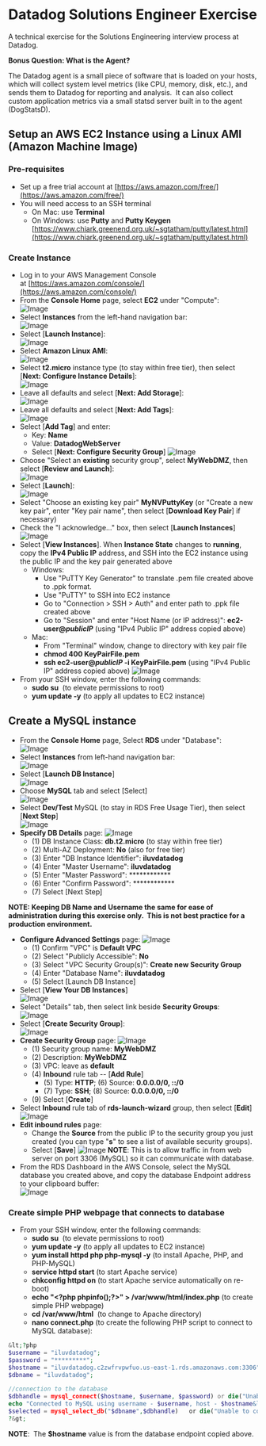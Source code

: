 # Datadog Solutions Engineer Exercise
A technical exercise for the Solutions Engineering interview process at Datadog.

**Bonus Question: What is the Agent?**

The Datadog agent is a small piece of software that is loaded on your hosts, which will collect system level metrics (like CPU, memory, disk, etc.), and sends them to Datadog for reporting and analysis.  It can also collect custom application metrics via a small statsd server built in to the agent (DogStatsD).

## Setup an AWS EC2 Instance using a Linux AMI (Amazon Machine Image)
### Pre-requisites
- Set up a free trial account at [https://aws.amazon.com/free/](https://aws.amazon.com/free/)
- You will need access to an SSH terminal
    - On Mac: use **Terminal**
    - On Windows: use **Putty** and **Putty Keygen**  
[https://www.chiark.greenend.org.uk/~sgtatham/putty/latest.html](https://www.chiark.greenend.org.uk/~sgtatham/putty/latest.html)
### Create Instance
- Log in to your AWS Management Console at [https://aws.amazon.com/console/](https://aws.amazon.com/console/)
- From the **Console Home** page, select **EC2** under "Compute":  
![Image](https://user-images.githubusercontent.com/30754481/29040773-e9cf5e22-7b75-11e7-8280-0c3a8edacb94.png)
- Select **Instances** from the left-hand navigation bar:  
![Image](https://user-images.githubusercontent.com/30754481/29040800-03b08a28-7b76-11e7-8c9c-23dd6d0d7dc2.png)
- Select [**Launch Instance**]:  
![Image](https://user-images.githubusercontent.com/30754481/29040815-12bfaa1c-7b76-11e7-91c8-2809c7eb7a51.png)  
- Select **Amazon Linux AMI**:  
![Image](https://user-images.githubusercontent.com/30754481/29040834-250e336e-7b76-11e7-92ab-480eecaed446.png)
- Select **t2.micro** instance type (to stay within free tier), then select [**Next: Configure Instance Details**]:  
![Image](https://user-images.githubusercontent.com/30754481/29040851-3721bb16-7b76-11e7-88bf-76858f395206.png)
- Leave all defaults and select [**Next: Add Storage**]:  
![Image](https://user-images.githubusercontent.com/30754481/29040866-45eba404-7b76-11e7-8902-5f29aa42a181.png)
- Leave all defaults and select [**Next: Add Tags**]:  
![Image](https://user-images.githubusercontent.com/30754481/29040882-5ae3d9c6-7b76-11e7-8fb0-40085122c8e1.png)
- Select [**Add Tag**] and enter:
    - Key: **Name**
    - Value: **DatadogWebServer**
    - Select [**Next: Configure Security Group**]
![Image](https://user-images.githubusercontent.com/30754481/29040902-68540004-7b76-11e7-97a6-a18683f8bfd4.png)
- Choose "Select an **existing** security group", select **MyWebDMZ**, then select [**Review and Launch**]:  
![Image](https://user-images.githubusercontent.com/30754481/29040911-72fa62be-7b76-11e7-849f-d20fde3b1dad.png)
- Select [**Launch**]:  
![Image](https://user-images.githubusercontent.com/30754481/29040927-82a15ff6-7b76-11e7-8723-1ea15cd8af2e.png)
- Select "Choose an existing key pair" **MyNVPuttyKey** (or "Create a new key pair", enter "Key pair name", then select [**Download Key Pair**] if necessary)
- Check the "I acknowledge..." box, then select [**Launch Instances**]  
![Image](https://user-images.githubusercontent.com/30754481/29040931-8dd84380-7b76-11e7-9d69-da572f86cc78.png)
- Select [**View Instances**]. When **Instance State** changes to **running**, copy the **IPv4 Public IP** address, and SSH into the EC2 instance using the public IP and the key pair generated above
    - Windows:
        - Use "PuTTY Key Generator" to translate .pem file created above to .ppk format.
        - Use "PuTTY" to SSH into EC2 instance
        - Go to "Connection &gt; SSH &gt; Auth" and enter path to .ppk file created above
        - Go to "Session" and enter "Host Name (or IP address)": **ec2-user@_publicIP_** (using "IPv4 Public IP" address copied above)
    - Mac:
        - From "Terminal" window, change to directory with key pair file
        - **chmod 400 KeyPairFile.pem**
        - **ssh ec2-user@_publicIP_ -i KeyPairFile.pem** (using "IPv4 Public IP" address copied above)
![Image](https://user-images.githubusercontent.com/30754481/29040965-b0b73a1e-7b76-11e7-9b01-45ebc95b6d45.png)
- From your SSH window, enter the following commands:
    - **sudo su**  (to elevate permissions to root)
    - **yum update -y** (to apply all updates to EC2 instance)

## Create a **MySQL** instance

- From the **Console Home** page, Select **RDS** under "Database":  
![Image](https://user-images.githubusercontent.com/30754481/29035490-677d754e-7b61-11e7-9916-6a8da69fabf2.png)
- Select **Instances** from left-hand navigation bar:  
![Image](https://user-images.githubusercontent.com/30754481/29035597-cb71219a-7b61-11e7-8b8c-37e57c8cc174.png)
- Select [**Launch DB Instance**]  
![Image](https://user-images.githubusercontent.com/30754481/29035610-d6313f7a-7b61-11e7-91c1-acae92184a6b.png)
- Choose **MySQL** tab and select [Select]  
![Image](https://user-images.githubusercontent.com/30754481/29035615-dbda0128-7b61-11e7-8e9c-f40b73475152.png)
- Select **Dev/Test** MySQL (to stay in RDS Free Usage Tier), then select [**Next Step**]  
![Image](https://user-images.githubusercontent.com/30754481/29035618-df974244-7b61-11e7-9fe3-d8757db82811.png)
- **Specify DB Details** page:
![Image](https://user-images.githubusercontent.com/30754481/29036979-44d26760-7b67-11e7-8a66-673e91cbb030.png)
    - (1) DB Instance Class: **db.t2.micro** (to stay within free tier)
    - (2) Multi-AZ Deployment: **No** (also for free tier)
    - (3) Enter "DB Instance Identifier": **iluvdatadog**
    - (4) Enter "Master Username": **iluvdatadog**
    - (5) Enter "Master Password": ************
    - (6) Enter "Confirm Password": ************
    - (7) Select [Next Step]

**NOTE: Keeping DB Name and Username the same for ease of administration during this exercise only.  This is not best practice for a production environment.**
- **Configure Advanced Settings** page:
![Image](https://user-images.githubusercontent.com/30754481/29037812-de7cefc2-7b6a-11e7-81c4-94fa12b652ac.png)
    - (1) Confirm "VPC" is **Default VPC**
    - (2) Select "Publicly Accessible": **No**
    - (3) Select "VPC Security Group(s)": **Create new Security Group**
    - (4) Enter "Database Name": **iluvdatadog**
    - (5) Select [Launch DB Instance]
- Select [**View Your DB Instances**]  
![Image](https://user-images.githubusercontent.com/30754481/29035631-eb7e52e6-7b61-11e7-8bbf-3eef92f63bbb.png)
- Select "Details" tab, then select link beside **Security Groups**:  
![Image](https://user-images.githubusercontent.com/30754481/29035636-eed51920-7b61-11e7-86ca-31eb61274a55.png)
- Select [**Create Security Group**]:   
![Image](https://user-images.githubusercontent.com/30754481/29039054-648ad60c-7b6f-11e7-8f76-296dde87b691.png)
- **Create Security Group** page:
![Image](https://user-images.githubusercontent.com/30754481/29039446-f3b57318-7b70-11e7-845b-dc3b6b8772bb.png)
    - (1) Security group name: **MyWebDMZ**
    - (2) Description: **MyWebDMZ**
    - (3) VPC: leave as **default**
    - (4) **Inbound** rule tab -- [**Add Rule**]
        - (5) Type: **HTTP**; (6) Source: **0.0.0.0/0, ::/0**
        - (7) Type: **SSH**; (8) Source: **0.0.0.0/0, ::/0**
    - (9) Select [**Create**]
- Select **Inbound** rule tab of **rds-launch-wizard** group, then select [**Edit**]  
![Image](https://user-images.githubusercontent.com/30754481/29039097-88670f14-7b6f-11e7-9190-b335eea685fb.png)
- **Edit inbound rules** page:
    - Change the **Source** from the public IP to the security group you just created (you can type "**s**" to see a list of available security groups).
    - Select [**Save**]
![Image](https://user-images.githubusercontent.com/30754481/29039104-92c14a74-7b6f-11e7-86d7-f17cdc71a158.png)
**NOTE**: This is to allow traffic in from web server on port 3306 (MySQL) so it can communicate with database.
- From the RDS Dashboard in the AWS Console, select the MySQL database you created above, and copy the database Endpoint address to your clipboard buffer:  
![Image](https://user-images.githubusercontent.com/30754481/29040990-c70c0d94-7b76-11e7-8f14-060304cfe7a1.png)
### Create simple PHP webpage that connects to database
- From your SSH window, enter the following commands:
    - **sudo su**  (to elevate permissions to root)
    - **yum update -y** (to apply all updates to EC2 instance)
    - **yum install httpd php php-mysql -y** (to install Apache, PHP, and PHP-MySQL)
    - **service httpd start** (to start Apache service)
    - **chkconfig httpd on** (to start Apache service automatically on re-boot)
    - **echo "&lt;?php phpinfo();?&gt;" &gt; /var/www/html/index.php** (to create simple PHP webpage)
    - **cd /var/www/html**  (to change to Apache directory)
    - **nano connect.php** (to create the following PHP script to connect to MySQL database):
```php
&lt;?php
$username = "iluvdatadog";
$password = "*********";
$hostname = "iluvdatadog.c2zwfrvpwfuo.us-east-1.rds.amazonaws.com:3306";
$dbname = "iluvdatadog";

//connection to the database
$dbhandle = mysql_connect($hostname, $username, $password) or die("Unable to connect to MySQL");
echo "Connected to MySQL using username - $username, host - $hostname&lt;br&gt;";
$selected = mysql_select_db("$dbname",$dbhandle)   or die("Unable to connect to MySQL DB - check the database name and try again.");
?&gt;
```

**NOTE**:  The **$hostname** value is from the database endpoint copied above.

